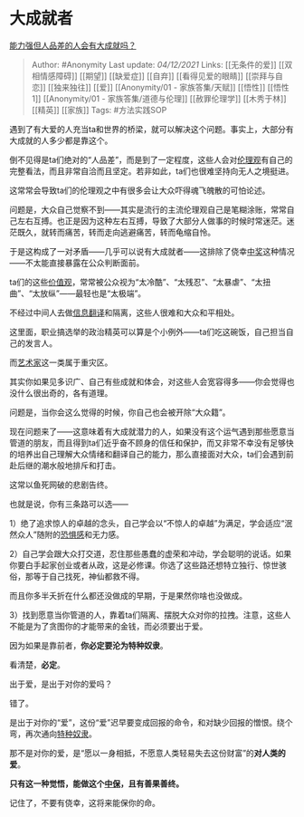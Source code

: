 # 大成就者
[能力强但人品差的人会有大成就吗？](https://www.zhihu.com/question/502487645/answer/2251484191)

> Author: #Anonymity 
Last update: *04/12/2021* 
Links: [[无条件的爱]] [[双相情感障碍]] [[期望]] [[缺爱症]] [[自弃]] [[看得见爱的眼睛]] [[崇拜与自恋]] [[独来独往]]  [[爱]] [[Anonymity/01 - 家族答集/天赋]] [[悟性]] [[悟性 1]] [[Anonymity/01 - 家族答集/道德与伦理]] [[赦罪伦理学]] [[木秀于林]] [[精英]] [[家族]]
Tags:  #方法实践SOP  

遇到了有大爱的人充当ta和世界的桥梁，就可以解决这个问题。事实上，大部分有大成就的人多少都是靠这个。

倒不见得是ta们绝对的“人品差”，而是到了一定程度，这些人会对[伦理观](https://www.zhihu.com/search?q=%E4%BC%A6%E7%90%86%E8%A7%82&search_source=Entity&hybrid_search_source=Entity&hybrid_search_extra=%7B%22sourceType%22%3A%22answer%22%2C%22sourceId%22%3A2251484191%7D)有自己的完整看法，而且非常自洽而且坚定。若非如此，ta们也很难坚持向无人之境挺进。

这常常会导致ta们的伦理观之中有很多会让大众吓得魂飞魄散的可怕论述。

问题是，大众自己觉察不到——其实是流行的主流伦理观自己是笔糊涂账，常常自己左右互搏。也正是因为这种左右互搏，导致了大部分人做事的时候时常迷茫。迷茫既久，就转而痛苦，转而走向逃避痛苦，转而龟缩自怜。

于是这构成了一对矛盾——几乎可以说有大成就者——这排除了侥幸[中奖](https://www.zhihu.com/search?q=%E4%B8%AD%E5%A5%96&search_source=Entity&hybrid_search_source=Entity&hybrid_search_extra=%7B%22sourceType%22%3A%22answer%22%2C%22sourceId%22%3A2251484191%7D)这种情况——不太能直接暴露在公众判断面前。

ta们的这些[价值观](https://www.zhihu.com/search?q=%E4%BB%B7%E5%80%BC%E8%A7%82&search_source=Entity&hybrid_search_source=Entity&hybrid_search_extra=%7B%22sourceType%22%3A%22answer%22%2C%22sourceId%22%3A2251484191%7D)，常常被公众视为“太冷酷”、“太残忍”、“太暴虐”、“太扭曲”、“太放纵”——最轻也是“太极端”。

不经过中间人去做[信息翻译](https://www.zhihu.com/search?q=%E4%BF%A1%E6%81%AF%E7%BF%BB%E8%AF%91&search_source=Entity&hybrid_search_source=Entity&hybrid_search_extra=%7B%22sourceType%22%3A%22answer%22%2C%22sourceId%22%3A2251484191%7D)和隔离，这些人很难和大众和平相处。

这里面，职业搞选举的政治精英可以算是个小例外——ta们吃这碗饭，自己担当自己的发言人。

而[艺术家](https://www.zhihu.com/search?q=%E8%89%BA%E6%9C%AF%E5%AE%B6&search_source=Entity&hybrid_search_source=Entity&hybrid_search_extra=%7B%22sourceType%22%3A%22answer%22%2C%22sourceId%22%3A2251484191%7D)这一类属于重灾区。

其实你如果见多识广、自己有些成就和体会，对这些人会宽容得多——你会觉得也没什么很出奇的，各有道理。

问题是，当你会这么觉得的时候，你自己也会被开除“大众籍”。

现在问题来了——这意味着有大成就潜力的人，如果没有这个运气遇到那些愿意当管道的朋友，而且得到ta们近乎奋不顾身的信任和保护，而又非常不幸没有足够快的培养出自己理解大众情绪和翻译自己的能力，那么直接面对大众，ta们会遇到前赴后继的潮水般地排斥和打击。

这常以鱼死网破的悲剧告终。

也就是说，你有三条路可以选——

1）绝了追求惊人的卓越的念头，自己学会以“不惊人的卓越”为满足，学会适应“泯然众人”随附的[恐惧感](https://www.zhihu.com/search?q=%E6%81%90%E6%83%A7%E6%84%9F&search_source=Entity&hybrid_search_source=Entity&hybrid_search_extra=%7B%22sourceType%22%3A%22answer%22%2C%22sourceId%22%3A2251484191%7D)和无力感。

2）自己学会跟大众打交道，忍住那些愚蠢的虚荣和冲动，学会聪明的说话。如果你要白手起家创业或者从政，这是必修课。你选了这些路还想特立独行、惊世骇俗，那等于自己找死，神仙都救不得。

而且你多半夭折在什么都还没做成的早期，于是果然你啥也没做成。

3）找到愿意当你管道的人，靠着ta们隔离、摆脱大众对你的拉拽。注意，这些人不能是为了贪图你的才能带来的金钱，而必须要出于爱。

因为如果是靠前者，**你必定要沦为特种奴隶**。

看清楚，**必定**。

出于爱，是出于对你的爱吗？

错了。

是出于对你的“爱”，这份“爱”迟早要变成回报的命令，和对缺少回报的憎恨。绕个弯，再次通向[特种奴隶](https://www.zhihu.com/search?q=%E7%89%B9%E7%A7%8D%E5%A5%B4%E9%9A%B6&search_source=Entity&hybrid_search_source=Entity&hybrid_search_extra=%7B%22sourceType%22%3A%22answer%22%2C%22sourceId%22%3A2251484191%7D)。

那不是对你的爱，是“愿以一身相抵，不愿意人类轻易失去这份财富”的**对人类的爱**。

**只有这一种觉悟，能做这个[中保](https://www.zhihu.com/search?q=%E4%B8%AD%E4%BF%9D&search_source=Entity&hybrid_search_source=Entity&hybrid_search_extra=%7B%22sourceType%22%3A%22answer%22%2C%22sourceId%22%3A2251484191%7D)，且有善果善终。**

记住了，不要有侥幸，这将来能保你的命。